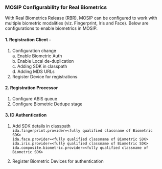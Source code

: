 ### MOSIP Configurability for Real Biometrics
With Real Biometrics Release (RBR), MOSIP can be configured to work with multiple biometric modalities (viz. Fingerprint, Iris and Face). Below are configurations to enable biometrics in MOSIP.

#### 1. Registration Client - 
1.	Configuration change      
a.	Enable Biometric Auth    
b.	Enable Local de-duplication     
c.	Adding SDK in classpath    
d. Adding MDS URLs    
2.	Register Device for registrations    


#### 2. Registration Processor    
1.	Configure ABIS queue       
2.	Configure Biometric Dedupe stage       

#### 3. ID Authentication
1.	Add SDK details in classpath    
`ida.fingerprint.provider=<fully qualified classname of Biometric SDK>`    
`ida.face.provider=<fully qualified classname of Biometric SDK>`    
`ida.iris.provider=<fully qualified classname of Biometric SDK>`    
`ida.composite.biometric.provider=<fully qualified classname of Biometric SDK>`    

2.	Register Biometric Devices for authentication    
